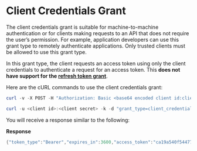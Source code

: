 # Client Credentials Grant

The client credentials grant is suitable for machine-to-machine
authentication or for clients making requests to an API that does not
require the user’s permission. For example, application developers can
use this grant type to remotely authenticate applications. Only trusted
clients must be allowed to use this grant type.

In this grant type, the client requests an access token using only the
client credentials to authenticate a request for an access token. This
**does not have support for the [refresh token
grant](../refresh-token-grant)**.

Here are the cURL commands to use the client credentials grant:

``` powershell
curl -v -X POST -H "Authorization: Basic <base64 encoded client id:client secret value>" -k -d "grant_type=client_credentials&validity_period=3600" -H "Content-Type:application/x-www-form-urlencoded" https://gateway.api.cloud.wso2.com:443/token
```

``` powershell
curl -u <client id>:<client secret> -k -d "grant_type=client_credentials&validity_period=3600" -H "Content-Type:application/x-www-form-urlencoded" https://gateway.api.cloud.wso2.com:443/token
```

You will receive a response similar to the following:

**Response**

``` java
{"token_type":"Bearer","expires_in":3600,"access_token":"ca19a540f544777860e44e75f605d927"}
```
